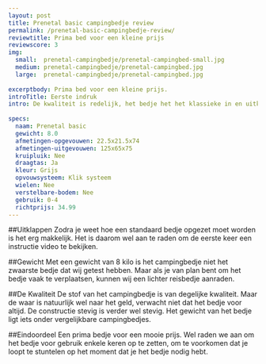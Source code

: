 ```yaml
---
layout: post
title: Prenetal basic campingbedje review
permalink: /prenetal-basic-campingbedje-review/
reviewtitle: Prima bed voor een kleine prijs
reviewscore: 3
img:
  small:  prenetal-campingbedje/prenetal-campingbed-small.jpg
  medium: prenetal-campingbedje/prenetal-campingbed.jpg
  large:  prenetal-campingbedje/prenetal-campingbed.jpg 
  
excerptbody: Prima bed voor een kleine prijs.
introTitle: Eerste indruk
intro: De kwaliteit is redelijk, het bedje het het klassieke in en uitklap systeem en voldoet aan de basis vereisten; campingbed, een draagtas en een hard matrasje.
       
specs:
  naam: Prenetal basic
  gewicht: 8.0
  afmetingen-opgevouwen: 22.5x21.5x74
  afmetingen-uitgevouwen: 125x65x75
  kruipluik: Nee
  draagtas: Ja
  kleur: Grijs
  opvouwsysteem: Klik systeem
  wielen: Nee
  verstelbare-bodem: Nee
  gebruik: 0-4
  richtprijs: 34.99
---
```


##Uitklappen
Zodra je weet hoe een standaard bedje opgezet moet worden is het erg makkelijk. Het is daarom wel aan te raden
om de eerste keer een instructie video te bekijken.

##Gewicht
Met een gewicht van 8 kilo is het campingbedje niet het zwaarste bedje dat wij getest hebben. Maar als je van plan bent om het bedje vaak te verplaatsen, kunnen wij een lichter reisbedje aanraden.

##De Kwaliteit
De stof van het campingbedje is van degelijke kwaliteit. Maar de waar is natuurlijk wel naar het geld, verwacht niet dat het bedje voor altijd. De constructie stevig is verder wel stevig. Het gewicht van het bedje ligt iets onder vergelijkbare campingbedjes.

##Eindoordeel
Een prima bedje voor een mooie prijs. Wel raden we aan om het bedje voor gebruik enkele keren op te zetten, om te voorkomen dat je loopt te stuntelen op het moment dat je het bedje nodig hebt.